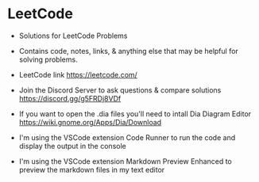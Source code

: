 # LeetCode

- Solutions for LeetCode Problems

- Contains code, notes, links, & anything else that may be helpful for solving problems.

- LeetCode link https://leetcode.com/

- Join the Discord Server to ask questions & compare solutions https://discord.gg/g5FRDj8VDf

- If you want to open the .dia files you'll need to intall Dia Diagram Editor https://wiki.gnome.org/Apps/Dia/Download

- I'm using the VSCode extension Code Runner to run the code and display the output in the console

- I'm using the VSCode extension Markdown Preview Enhanced to preview the markdown files in my text editor
